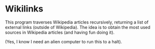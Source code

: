 # Wikilinks

This program traverses Wikipedia articles recursively, returning a list of external links (outside of Wikipedia). The idea is to obtain the most used sources in Wikipedia articles (and having fun doing it).

(Yes, I know I need an alien computer to run this to a halt).

